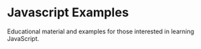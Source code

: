 # Javascript Examples

Educational material and examples for those interested in learning JavaScript.
